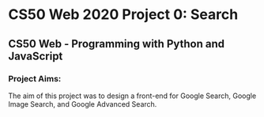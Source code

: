 # CS50 Web 2020 Project 0: Search

## CS50 Web - Programming with Python and JavaScript

### Project Aims:

The aim of this project was to design a front-end for Google Search, Google Image Search, and Google Advanced Search.
